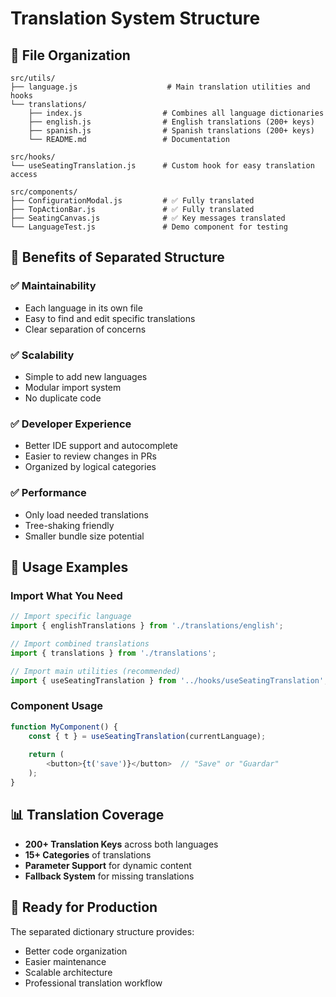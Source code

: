 # Translation System Structure

## 📁 File Organization

```
src/utils/
├── language.js                    # Main translation utilities and hooks
└── translations/
    ├── index.js                  # Combines all language dictionaries
    ├── english.js                # English translations (200+ keys)
    ├── spanish.js                # Spanish translations (200+ keys)
    └── README.md                 # Documentation

src/hooks/
└── useSeatingTranslation.js      # Custom hook for easy translation access

src/components/
├── ConfigurationModal.js         # ✅ Fully translated
├── TopActionBar.js               # ✅ Fully translated
├── SeatingCanvas.js              # ✅ Key messages translated
└── LanguageTest.js               # Demo component for testing
```

## 🎯 Benefits of Separated Structure

### ✅ **Maintainability**
- Each language in its own file
- Easy to find and edit specific translations
- Clear separation of concerns

### ✅ **Scalability** 
- Simple to add new languages
- Modular import system
- No duplicate code

### ✅ **Developer Experience**
- Better IDE support and autocomplete
- Easier to review changes in PRs
- Organized by logical categories

### ✅ **Performance**
- Only load needed translations
- Tree-shaking friendly
- Smaller bundle size potential

## 🚀 Usage Examples

### Import What You Need
```javascript
// Import specific language
import { englishTranslations } from './translations/english';

// Import combined translations
import { translations } from './translations';

// Import main utilities (recommended)
import { useSeatingTranslation } from '../hooks/useSeatingTranslation';
```

### Component Usage
```javascript
function MyComponent() {
    const { t } = useSeatingTranslation(currentLanguage);
    
    return (
        <button>{t('save')}</button>  // "Save" or "Guardar"
    );
}
```

## 📊 Translation Coverage

- **200+ Translation Keys** across both languages
- **15+ Categories** of translations
- **Parameter Support** for dynamic content
- **Fallback System** for missing translations

## 🔧 Ready for Production

The separated dictionary structure provides:
- Better code organization
- Easier maintenance
- Scalable architecture
- Professional translation workflow
